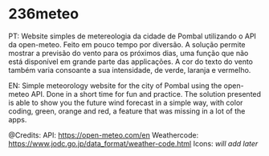 # 236meteo

PT:
Website simples de metereologia da cidade de Pombal utilizando o API da open-meteo.  Feito em pouco tempo por diversão. A solução permite mostrar a previsão do vento para os próximos dias, uma função que não está disponível em grande parte das applicações. A cor do texto do vento também varia consoante a sua intensidade, de verde, laranja e vermelho.

EN: 
Simple meteorology website for the city of Pombal using the open-meteo API. Done in a short time for fun and practice. The solution presented is able to show you the future wind forecast in a simple way, with color coding, green, orange and red, a feature that was missing in a lot of the apps.

@Credits:
API: https://open-meteo.com/en
Weathercode: https://www.jodc.go.jp/data_format/weather-code.html
Icons: *will add later* 



